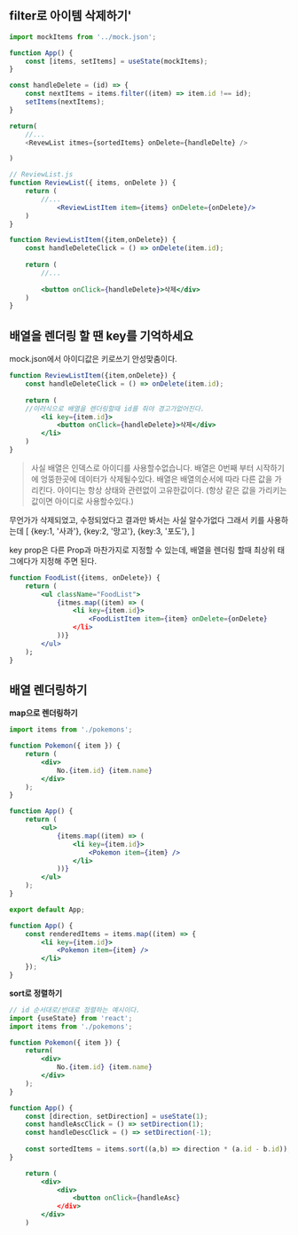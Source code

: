 ## filter로 아이템 삭제하기'
```js
import mockItems from '../mock.json';

function App() {
	const [items, setItems] = useState(mockItems);
}

const handleDelete = (id) => {
	const nextItems = items.filter((item) => item.id !== id);
	setItems(nextItems);
}

return(
	//...
	<RevewList itmes={sortedItems} onDelete={handleDelte} />

)
```
```jsx
// ReviewList.js
function ReviewList({ items, onDelete }) {
	return (
		//...
			<ReviewListItem item={items} onDelete={onDelete}/>
	)
}

function ReviewListItem({item,onDelete}) {
	const handleDeleteClick = () => onDelete(item.id);
	
	return (
		//...
		
		<button onClick={handleDelete}>삭제</div>
	)
}
```

## 배열을 렌더링 할 땐 key를 기억하세요
mock.json에서 아이디값은 키로쓰기 안성맞춤이다.
```jsx
function ReviewListItem({item,onDelete}) {
	const handleDeleteClick = () => onDelete(item.id);
	
	return (
	//이러식으로 배열을 렌더링할때 id를 줘야 경고가없어진다.
		<li key={item.id}>	
			<button onClick={handleDelete}>삭제</div>
		</li>
	)
}
```
> 사실 배열은 인덱스로 아이디를 사용할수없습니다. 배열은 0번째 부터 시작하기에 엉뚱한곳에 데이터가 삭제될수있다.
> 배열은 배열의순서에 따라 다른 값을 가리킨다.
> 아이디는 항상 상태와 관련없이 고유한값이다. (항상 같은 값을 가리키는 값이면 아이디로 사용할수있다.)

무언가가 삭제되었고, 수정되었다고 결과만 봐서는 사실 알수가없다 그래서 키를 사용하는데
\[
	{key:1, '사과'},
	{key:2, '망고'},
	{key:3, '포도'},
]

key prop은 다른 Prop과 마찬가지로 지정할 수 있는데, 배열을 렌더링 할때 최상위 태그에다가 지정해 주면 된다.
```jsx
function FoodList({items, onDelete}) {
	return (
		<ul className="FoodList">
			{itmes.map((item) => (
				<li key={item.id}>
					<FoodListItem item={item} onDelete={onDelete}	
				</li>
			))}
		</ul>	
	);
}
```

## 배열 렌더링하기
**map으로 렌더링하기**
```jsx
import items from './pokemons';

function Pokemon({ item }) {
	return (
		<div>
			No.{item.id} {item.name}
		</div>
	);
}

function App() {
	return (
		<ul>
			{items.map((item) => (
				<li key={item.id}>
					<Pokemon item={item} />	
				</li>
			))}
		</ul>
	);
}

export default App;
```
```jsx
function App() {
	const renderedItems = items.map((item) => {
		<li key={item.id}>
			<Pokemon item={item} />
		</li>
	});
}
```

**sort로 정렬하기**
```jsx
// id 순서대로/반대로 정렬하는 예시이다.
import {useState} from 'react';
import items from './pokemons';

function Pokemon({ item }) {
	return(
		<div>
			No.{item.id} {item.name}
		</div>
	);
}

function App() {
	const [direction, setDirection] = useState(1);
	const handleAscClick = () => setDirection(1);
	const handleDescClick = () => setDirection(-1);
	
	const sortedItems = items.sort((a,b) => direction * (a.id - b.id));
}

	return (
		<div>
			<div>
				<button onClick={handleAsc}
			</div>
		</div>
	)
```